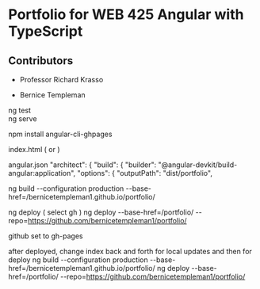 <!--H1 header with Title -->
# Portfolio for WEB 425 Angular with TypeScript

<!--H2 header for contributors  -->
## Contributors

<!-- Instructor's name  -->
* Professor Richard Krasso 

<!-- Student's name -->
* Bernice Templeman


ng test  
ng serve


 npm install angular-cli-ghpages

 index.html (<base href="/"> or <base href="/portfolio/">)

 angular.json
 "architect": {
        "build": {
          "builder": "@angular-devkit/build-angular:application",
          "options": {
            "outputPath": "dist/portfolio",


ng build --configuration production --base-href=/bernicetempleman1.github.io/portfolio/

ng deploy  ( select gh )
ng deploy --base-href=/portfolio/ --repo=https://github.com/bernicetempleman1/portfolio/

github set to gh-pages

after deployed, change index back and forth for local updates and then for deploy
ng build --configuration production --base-href=/bernicetempleman1.github.io/portfolio/
ng deploy --base-href=/portfolio/ --repo=https://github.com/bernicetempleman1/portfolio/


